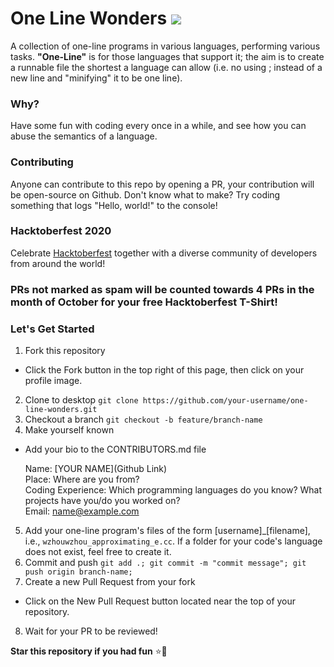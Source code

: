 # One Line Wonders ![](https://travis-ci.com/wzhouwzhou/one-line-wonders.svg?branch=master)
A collection of one-line programs in various languages, performing various tasks.
**"One-Line"** is for those languages that support it; the aim is to create a runnable file the shortest a language can allow (i.e. no using ; instead of a new line and "minifying" it to be one line).

### Why?
Have some fun with coding every once in a while, and see how you can abuse the semantics of a language.

### Contributing
Anyone can contribute to this repo by opening a PR, your contribution will be open-source on Github. Don't know what to make? Try coding something that logs "Hello, world!" to the console!

### Hacktoberfest 2020
Celebrate [Hacktoberfest](https://hacktoberfest.digitalocean.com/) together with a diverse community of developers from around the world!

### PRs not marked as spam will be counted towards **4** PRs in the month of October for your **free Hacktoberfest T-Shirt!**

### Let's Get Started
1. Fork this repository
  - Click the Fork button in the top right of this page, then click on your profile image.
2. Clone to desktop `git clone https://github.com/your-username/one-line-wonders.git`
3. Checkout a branch `git checkout -b feature/branch-name`
4. Make yourself known
  - Add your bio to the CONTRIBUTORS.md file

    Name: [YOUR NAME](Github Link)</br>
    Place: Where are you from?</br>
    Coding Experience: Which programming languages do you know? What projects have you/do you worked on?</br>
    Email: name@example.com</br>

5. Add your one-line program's files of the form [username]_[filename], i.e., `wzhouwzhou_approximating_e.cc`. If a folder for your code's language does not exist, feel free to create it.
6. Commit and push `git add .; git commit -m "commit message"; git push origin branch-name;`
7. Create a new Pull Request from your fork
  - Click on the New Pull Request button located near the top of your repository.
8. Wait for your PR to be reviewed!

**Star this repository if you had fun** :star::tada:
